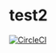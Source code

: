# test2
[![CircleCI](https://circleci.com/gh/desis001/test2/tree/main.svg?style=svg&circle-token=ca5339f2f4a0d8ea6f47826681514ed791654c8e)](https://circleci.com/gh/desis001/test2/tree/main)